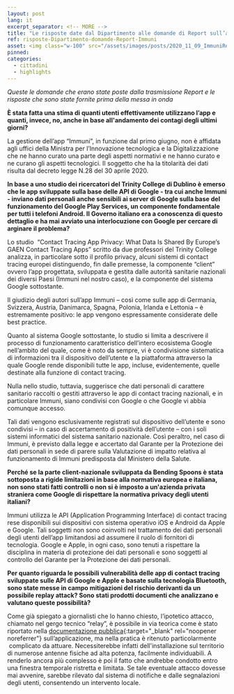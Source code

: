 ```yaml
---
layout: post
lang: it
excerpt_separator: <!-- MORE -->
title: "Le risposte date dal Dipartimento alle domande di Report sull’app Immuni"
ref: risposte-Dipartimento-domande-Report-Immuni
asset: <img class="w-100" src="/assets/images/posts/2020_11_09_ImmuniReport.png" alt="Dipartimento risposte Report su Immuni"/>
pinned:
categories:
  - cittadini
  - highlights
---
```


_Queste le domande che erano state poste dalla trasmissione Report e le risposte che sono state fornite prima della messa in onda_

<!-- MORE -->

**È stata fatta una stima di quanti utenti effettivamente utilizzano l’app e quanti, invece, no, anche in base all'andamento dei contagi degli ultimi giorni?**

La gestione dell’app “Immuni”, in funzione dal primo giugno, non è affidata agli uffici della Ministra per l’Innovazione tecnologica e la Digitalizzazione che ne hanno curato una parte degli aspetti normativi e ne hanno curato e ne curano gli aspetti tecnologici. Il soggetto che ha la titolarità dei dati risulta dal decreto legge N.28 del 30 aprile 2020. 

**In base a uno studio dei ricercatori del Trinity College di Dublino è emerso che le app sviluppate sulla base delle API di Google - tra cui anche Immuni - inviano dati personali anche sensibili ai server di Google sulla base del funzionamento del Google Play Services, un componente fondamentale per tutti i telefoni Android. Il Governo italiano era a conoscenza di questo dettaglio e ha mai avviato una interlocuzione con Google per cercare di arginare il problema?**

Lo studio  “Contact Tracing App Privacy: What Data Is Shared By Europe’s GAEN Contact Tracing Apps” scritto da due professori del Trinity College analizza, in particolare sotto il profilo privacy, alcuni sistemi di contact tracing europei distinguendo, fin dalle premesse, la componente “client” ovvero l’app progettata, sviluppata e gestita dalle autorità sanitarie nazionali dei diversi Paesi (Immuni nel nostro caso), e la componente del sistema Google sottostante.

Il giudizio degli autori sull’app Immuni – così come sulle app di Germania, Svizzera, Austria, Danimarca, Spagna, Polonia, Irlanda e Lettonia – è estremamente positivo: le app vengono espressamente considerate delle best practice.

Quanto al sistema Google sottostante, lo studio si limita a descrivere il processo di funzionamento caratteristico dell’intero ecosistema Google nell’ambito del quale, come è noto da sempre, vi è condivisione sistematica di informazioni tra il dispositivo dell’utente e la piattaforma attraverso la quale Google rende disponibili tutte le app, incluse, evidentemente, quelle destinate alla funzione di contact tracing.

Nulla nello studio, tuttavia, suggerisce che dati personali di carattere sanitario raccolti o gestiti attraverso le app di contact tracing nazionali, e in particolare Immuni, siano condivisi con Google o che Google vi abbia comunque accesso.

Tali dati vengono esclusivamente registrati sul dispositivo dell’utente e sono condivisi – in caso di accertamento di positività dell’utente – con i soli sistemi informatici del sistema sanitario nazionale. Così peraltro, nel caso di Immuni, è previsto dalla legge e accertato dal Garante per la Protezione dei dati personali in sede di parere sulla Valutazione di impatto relativa al funzionamento di Immuni predisposta dal Ministero della Salute. 

**Perché se la parte client-nazionale sviluppata da Bending Spoons è stata sottoposta a rigide limitazioni in base alla normativa europea e italiana, non sono stati fatti controlli o non si è imposto a un'azienda privata straniera come Google di rispettare la normativa privacy degli utenti italiani?**

Immuni utilizza le API (Application Programming Interface) di contact tracing rese disponibili sui dispositivi con sistema operativo iOS e Android da Apple e Google. Tali soggetti non sono coinvolti nel trattamento dei dati personali degli utenti dell’app limitandosi ad assumere il ruolo di fornitori di tecnologia. Google e Apple, in ogni caso, sono tenuti a rispettare la disciplina in materia di protezione dei dati personali e sono soggetti al controllo del Garante per la Protezione dei dati personali.

**Per quanto riguarda le possibili vulnerabilità delle app di contact tracing sviluppate sulle API di Google e Apple e basate sulla tecnologia Bluetooth, sono state messe in campo mitigazioni del rischio derivanti da un possibile replay attack? Sono stati prodotti documenti che analizzano e valutano queste possibilità?**

Come già spiegato a giornalisti che lo hanno chiesto, l’ipotetico attacco, chiamato nel gergo tecnico “relay”, è possibile in via teorica come è stato riportato nella [documentazione pubblica](https://github.com/immuni-app/immuni-documentation/issues/58){:target="_blank" rel="noopener noreferrer"} sull’applicazione, ma nella pratica è ritenuto particolarmente  complicato da attuare. Necessiterebbe infatti dell'installazione sul territorio di numerose antenne fisiche ad alta potenza, facilmente individuabili. A renderlo ancora più complesso è poi il fatto che andrebbe condotto entro una finestra temporale ristretta e limitata. Se tale eventuale attacco dovesse mai avvenire, sarebbe rilevato dal sistema di notifiche e dalle segnalazioni degli utenti, consentendo un intervento locale.  

